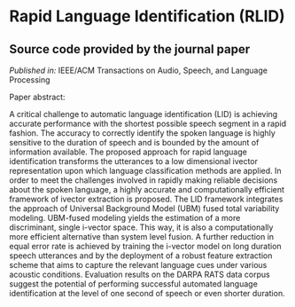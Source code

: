 # Rapid Language Identification (RLID)

## Source code provided by the journal paper 

*Published in:*
IEEE/ACM Transactions on Audio, Speech, and Language Processing

Paper abstract:

A critical challenge to automatic language identification (LID) is achieving accurate performance with the shortest possible speech segment in a rapid fashion. The accuracy to correctly identify the spoken language is highly sensitive to the duration of speech and is bounded by the amount of information available. The proposed approach for rapid language identification transforms the utterances to a low dimensional ivector representation upon which language classification methods are applied. In order to meet the challenges involved in rapidly making reliable decisions about the spoken language, a highly accurate and computationally efficient framework of ivector extraction is proposed. The LID framework integrates the approach of Universal Background Model (UBM) fused total variability modeling. UBM-fused modeling yields the estimation of a more discriminant, single i-vector space. This way, it is also a computationally more efficient alternative than system level fusion. A further reduction in equal error rate is achieved by training the i-vector model on long duration speech utterances and by the deployment of a robust feature extraction scheme that aims to capture the relevant language cues under various acoustic conditions. Evaluation results on the DARPA RATS data corpus suggest the potential of performing successful automated language identification at the level of one second of speech or even shorter duration.
